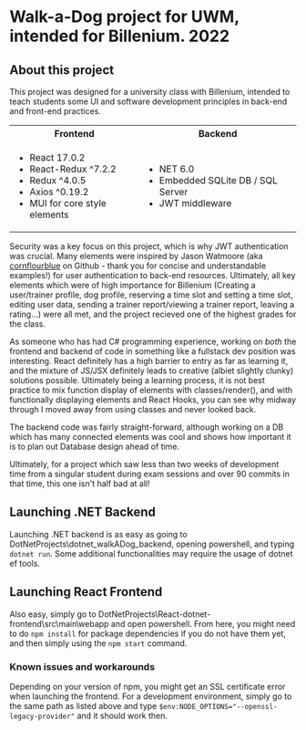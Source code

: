 # Walk-a-Dog project for UWM, intended for Billenium. 2022

## About this project


This project was designed for a university class with Billenium, intended to teach students some UI and software development principles in back-end and 
front-end practices.

<table>
<tr><th>Frontend </th><th>Backend</th></tr>
<tr><td>

- React 17.0.2
- React-Redux ^7.2.2
- Redux ^4.0.5
- Axios ^0.19.2
- MUI for core style elements

</td><td>

- NET 6.0
- Embedded SQLite DB / SQL Server
- JWT middleware

</td></tr> </table>

Security was a key focus on this project, which is why JWT authentication was crucial. Many elements were inspired by Jason Watmoore (aka [cornflourblue](https://github.com/cornflourblue) on Github - thank you for concise and understandable examples!) for user authentication to back-end resources. Ultimately, all key elements which were of high importance for Billenium (Creating a user/trainer profile, dog profile, reserving a time slot and setting a time slot, editing user data, sending a trainer report/viewing a trainer report, leaving a rating...) were all met, and the project recieved one of the highest grades for the class.

As someone who has had C# programming experience, working on *both* the frontend and backend of code in something like a fullstack dev position was interesting. React definitely has a high barrier to entry as far as learning it, and the mixture of JS/JSX definitely leads to creative (albiet slightly clunky) solutions possible. Ultimately being a learning process, it is not best practice to mix function display of elements with classes/render(), and with functionally displaying elements and React Hooks, you can see why midway through I moved away from using classes and never looked back.

The backend code was fairly straight-forward, although working on a DB which has many connected elements was cool and shows how important it is to plan out Database design ahead of time.

Ultimately, for a project which saw less than two weeks of development time from a singular student during exam sessions and over 90 commits in that time, this one isn't half bad at all!

## Launching .NET Backend
Launching .NET backend is as easy as going to DotNetProjects\dotnet_walkADog_backend, opening powershell, and typing ```dotnet run```. Some additional functionalities may require the usage of dotnet ef tools.

## Launching React Frontend
Also easy, simply go to DotNetProjects\React-dotnet-frontend\src\main\webapp and open powershell. From here, you might need to do ```npm install``` for package dependencies if you do not have them yet, and then simply using the ```npm start``` command.

### Known issues and workarounds
Depending on your version of npm, you might get an SSL certificate error when launching the frontend. For a development environment, simply go to the same path as listed above and type ```$env:NODE_OPTIONS="--openssl-legacy-provider"``` and it should work then.
